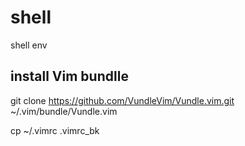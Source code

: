 # shell

shell env

## install Vim bundlle

git clone https://github.com/VundleVim/Vundle.vim.git ~/.vim/bundle/Vundle.vim

cp ~/.vimrc .vimrc_bk
